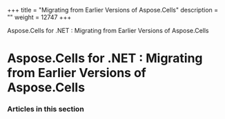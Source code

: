 +++
title = "Migrating from Earlier Versions of Aspose.Cells" 
description = "" 
weight = 12747 
+++

Aspose.Cells for .NET : Migrating from Earlier Versions of Aspose.Cells  

# Aspose.Cells for .NET : Migrating from Earlier Versions of Aspose.Cells


### Articles in this section

           

